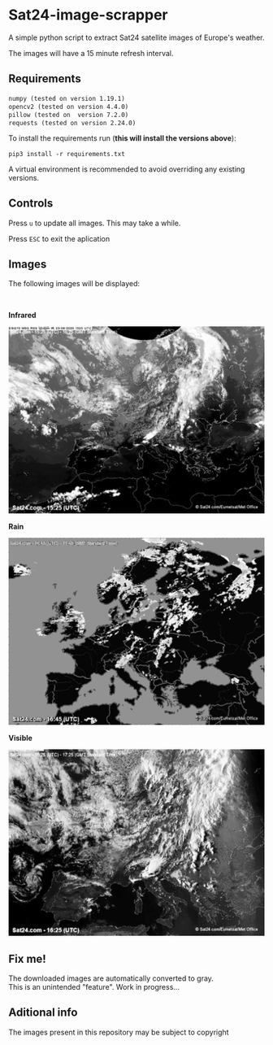 # Sat24-image-scrapper

A simple python script to extract Sat24 satellite images of Europe's weather.

The images will have a 15 minute refresh interval.

## Requirements
    numpy (tested on version 1.19.1)
    opencv2 (tested on version 4.4.0)
    pillow (tested on  version 7.2.0)
    requests (tested on version 2.24.0)
To install the requirements run (**this will install the versions above**):
    
    pip3 install -r requirements.txt

A virtual environment is recommended to avoid overriding any existing versions.
    
## Controls

Press `u` to update all images. This may take a while.

Press `ESC` to exit the aplication

## Images

The following images will be displayed:

<br>

**Infrared**

<img src="src/images/Infrared.png" alt="Sat24 infrared image"/>

<br>

**Rain**

<img src="src/images/Rain.png" alt="Sat24 rain image"/>

<br>

**Visible**

<img src="src/images/Visible.png" alt="Sat24 visible image"/>

## Fix me!

The downloaded images are automatically converted to gray.<br>
This is an unintended "feature". Work in progress...

## Aditional info

The images present in this repository may be subject to copyright
